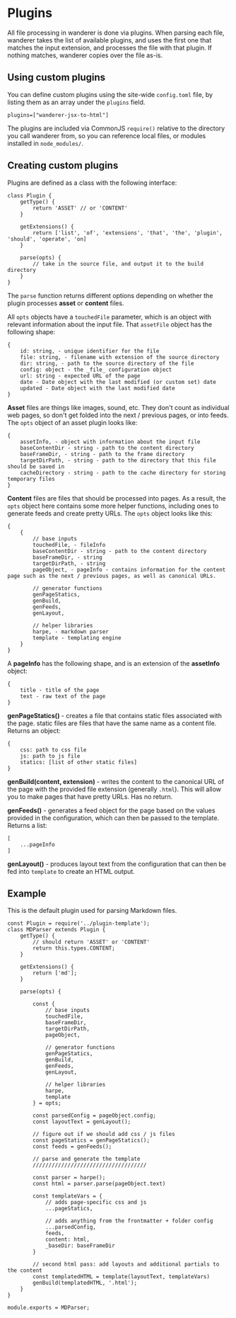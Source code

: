 # Plugins

All file processing in wanderer is done via plugins. When parsing each file, wanderer takes the list of available plugins, and uses the first one that matches the input extension, and processes the file with that plugin. If nothing matches, wanderer copies over the file as-is.

## Using custom plugins

You can define custom plugins using the site-wide `config.toml` file, by listing them as an array under the `plugins` field.

```
plugins=["wanderer-jsx-to-html"]
```

The plugins are included via CommonJS `require()` relative to the directory you call wanderer from, so you can reference local files, or modules installed in `node_modules/`.

## Creating custom plugins

Plugins are defined as a class with the following interface:

```
class Plugin {
    getType() {
        return 'ASSET' // or 'CONTENT'
    }

    getExtensions() {
        return ['list', 'of', 'extensions', 'that', 'the', 'plugin', 'should', 'operate', 'on]
    }

    parse(opts) {
        // take in the source file, and output it to the build directory
    }
}
```

The `parse` function returns different options depending on whether the plugin processes **asset** or **content** files.

All `opts` objects have a `touchedFile` parameter, which is an object with relevant information about the input file. That `assetFile` object has the following shape:

```
{
    id: string, - unique identifier for the file
    file: string, - filename with extension of the source directory
    dir: string, - path to the source directory of the file
    config: object - the _file_ configuration object
    url: string - expected URL of the page
    date - Date object with the last modified (or custom set) date
    updated - Date object with the last modified date
}
```

**Asset** files are things like images, sound, etc. They don't count as individual web pages, so don't get folded into the next / previous pages, or into feeds. The `opts` object of an asset plugin looks like:

```
{
    assetInfo, - object with information about the input file
    baseContentDir - string - path to the content directory
    baseFrameDir, - string - path to the frame directory
    targetDirPath, - string - path to the directory that this file should be saved in
    cacheDirectory - string - path to the cache directory for storing temporary files
}
```

**Content** files are files that should be processed into pages. As a result, the `opts` object here contains some more helper functions, including ones to generate feeds and create pretty URLs. The `opts` object looks like this:

```
{
    {
		// base inputs
		touchedFile, - fileInfo
        baseContentDir - string - path to the content directory
		baseFrameDir, - string
		targetDirPath, - string
		pageObject, - pageInfo - contains information for the content page such as the next / previous pages, as well as canonical URLs.

		// generator functions
		genPageStatics,
		genBuild,
		genFeeds,
		genLayout,

		// helper libraries
		harpe, - markdown parser
		template - templating engine
	}
}
```

A **pageInfo** has the following shape, and is an extension of the **assetInfo** object:

```
{
    title - title of the page
    text - raw text of the page
}
```

**genPageStatics()** - creates a file that contains static files associated with the page.
static files are files that have the same name as a content file. Returns an object:

```
{
    css: path to css file
	js: path to js file
    statics: [list of other static files]
}
```

**genBuild(content, extension)** - writes the content to the canonical URL of the page with the provided file extension (generally `.html`). This will allow you to make pages that have pretty URLs. Has no return.

**genFeeds()** - generates a feed object for the page based on the values provided in the configuration, which can then be passed to the template. Returns a list:

```
[
    ...pageInfo
]
```

**genLayout()** - produces layout text from the configuration that can then be fed into `template` to create an HTML output.


## Example

This is the default plugin used for parsing Markdown files.

```
const Plugin = require('../plugin-template');
class MDParser extends Plugin {
    getType() {
        // should return 'ASSET' or 'CONTENT'
        return this.types.CONTENT;
    }

    getExtensions() {
        return ['md'];
    }

    parse(opts) {
            
        const {
            // base inputs
            touchedFile,
            baseFrameDir,
            targetDirPath,
            pageObject,

            // generator functions
            genPageStatics,
            genBuild,
            genFeeds,
            genLayout,

            // helper libraries
            harpe,
            template
        } = opts;

        const parsedConfig = pageObject.config;
        const layoutText = genLayout();

        // figure out if we should add css / js files
        const pageStatics = genPageStatics();
        const feeds = genFeeds();

        // parse and generate the template
        ////////////////////////////////////

        const parser = harpe();
        const html = parser.parse(pageObject.text)

        const templateVars = {
            // adds page-specific css and js
            ...pageStatics,

            // adds anything from the frontmatter + folder config
            ...parsedConfig,
            feeds,
            content: html,
            _baseDir: baseFrameDir
        }

        // second html pass: add layouts and additional partials to the content
        const templatedHTML = template(layoutText, templateVars)
        genBuild(templatedHTML, '.html');
    }
}

module.exports = MDParser;
```